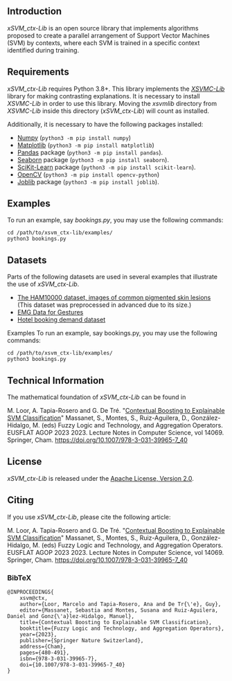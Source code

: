 ## Introduction
*xSVM_ctx-Lib* is an open source library that implements algorithms proposed to create a parallel arrangement of Support Vector Machines (SVM) by contexts, where each SVM is trained in a specific context identified during training.

## Requirements
*xSVM_ctx-Lib* requires Python 3.8+. This library implements the [*XSVMC-Lib*](https://github.com/interpretapple-lab/xsvmc-lib) library for making contrasting explanations. It is necessary to install *XSVMC-Lib* in order to use this library. Moving the *xsvmlib* directory from *XSVMC-Lib* inside this directory (*xSVM_ctx-Lib*) will count as installed. 

Additionally, it is necessary to have the following packages installed:

- [Numpy](https://numpy.org) (```python3 -m pip install numpy```)
- [Matplotlib](https://matplotlib.org) (```python3 -m pip install matplotlib```)
- [Pandas](https://pandas.pydata.org) package (```python3 -m pip install pandas```).
- [Seaborn](https://seaborn.pydata.org) package (```python3 -m pip install seaborn```).
- [SciKit-Learn](https://scikit-learn.org) package (```python3 -m pip install scikit-learn```).
- [OpenCV](https://opencv.org) (```python3 -m pip install opencv-python```)
- [Joblib](https://joblib.readthedocs.io) package (```python3 -m pip install joblib```).

## Examples
To run an example, say *bookings.py*, you may use the following commands:

```
cd /path/to/xsvm_ctx-lib/examples/
python3 bookings.py
```

## Datasets
Parts of the following datasets are used in several examples that illustrate the use of *xSVM_ctx-Lib*.

- [The HAM10000 dataset, images of common pigmented skin lesions](https://dataverse.harvard.edu/dataset.xhtml?persistentId=doi:10.7910/DVN/DBW86T) (This dataset was preprocessed in advanced due to its size.)
- [EMG Data for Gestures](https://archive.ics.uci.edu/dataset/481/emg+data+for+gestures)
- [Hotel booking demand dataset](https://www.sciencedirect.com/science/article/pii/S2352340918315191)

Examples
To run an example, say bookings.py, you may use the following commands:

```
cd /path/to/xsvm_ctx-lib/examples/
python3 bookings.py
```

## Technical Information
The mathematical foundation of *xSVM_ctx-Lib* can be found in 

M. Loor, A. Tapia-Rosero and G. De Tré. "[Contextual Boosting to Explainable SVM Classification](https://doi.org/10.1007/978-3-031-39965-7_40)" Massanet, S., Montes, S., Ruiz-Aguilera, D., González-Hidalgo, M. (eds) Fuzzy Logic and Technology, and Aggregation Operators. EUSFLAT AGOP 2023 2023. Lecture Notes in Computer Science, vol 14069. Springer, Cham. https://doi.org/10.1007/978-3-031-39965-7_40

## License
*xSVM_ctx-Lib* is released under the [Apache License, Version 2.0](LICENSE).

## Citing
If you use *xSVM_ctx-Lib*, please cite the following article:

M. Loor, A. Tapia-Rosero and G. De Tré. "[Contextual Boosting to Explainable SVM Classification](https://doi.org/10.1007/978-3-031-39965-7_40)" Massanet, S., Montes, S., Ruiz-Aguilera, D., González-Hidalgo, M. (eds) Fuzzy Logic and Technology, and Aggregation Operators. EUSFLAT AGOP 2023 2023. Lecture Notes in Computer Science, vol 14069. Springer, Cham. https://doi.org/10.1007/978-3-031-39965-7_40

### BibTeX
```
@INPROCEEDINGS{
    xsvm@ctx,
    author={Loor, Marcelo and Tapia-Rosero, Ana and De Tr{\'e}, Guy},
    editor={Massanet, Sebastia and Montes, Susana and Ruiz-Aguilera, Daniel and Gonz{\'a}lez-Hidalgo, Manuel},
    title={Contextual Boosting to Explainable SVM Classification},
    booktitle={Fuzzy Logic and Technology, and Aggregation Operators},
    year={2023},
    publisher={Springer Nature Switzerland},
    address={Cham},
    pages={480-491},
    isbn={978-3-031-39965-7},
    doi={10.1007/978-3-031-39965-7_40}
}

```
